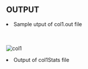 <h2> OUTPUT </h2>

<li> Sample utput of col1.out file </li> 
<br></br>

![col1](https://user-images.githubusercontent.com/22376904/33496644-f996fd8c-d698-11e7-9a62-6a2b4e26f3cc.jpeg)

<li> Output of col1Stats file </li>

